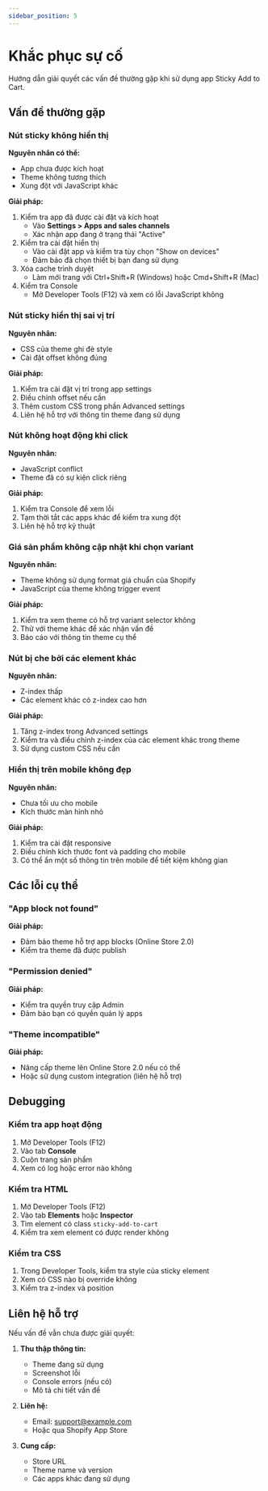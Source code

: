 ```yaml
---
sidebar_position: 5
---
```


# Khắc phục sự cố

Hướng dẫn giải quyết các vấn đề thường gặp khi sử dụng app Sticky Add to Cart.

## Vấn đề thường gặp

### Nút sticky không hiển thị

**Nguyên nhân có thể:**
- App chưa được kích hoạt
- Theme không tương thích
- Xung đột với JavaScript khác

**Giải pháp:**
1. Kiểm tra app đã được cài đặt và kích hoạt
   - Vào **Settings > Apps and sales channels**
   - Xác nhận app đang ở trạng thái "Active"
2. Kiểm tra cài đặt hiển thị
   - Vào cài đặt app và kiểm tra tùy chọn "Show on devices"
   - Đảm bảo đã chọn thiết bị bạn đang sử dụng
3. Xóa cache trình duyệt
   - Làm mới trang với Ctrl+Shift+R (Windows) hoặc Cmd+Shift+R (Mac)
4. Kiểm tra Console
   - Mở Developer Tools (F12) và xem có lỗi JavaScript không

### Nút sticky hiển thị sai vị trí

**Nguyên nhân:**
- CSS của theme ghi đè style
- Cài đặt offset không đúng

**Giải pháp:**
1. Kiểm tra cài đặt vị trí trong app settings
2. Điều chỉnh offset nếu cần
3. Thêm custom CSS trong phần Advanced settings
4. Liên hệ hỗ trợ với thông tin theme đang sử dụng

### Nút không hoạt động khi click

**Nguyên nhân:**
- JavaScript conflict
- Theme đã có sự kiện click riêng

**Giải pháp:**
1. Kiểm tra Console để xem lỗi
2. Tạm thời tắt các apps khác để kiểm tra xung đột
3. Liên hệ hỗ trợ kỹ thuật

### Giá sản phẩm không cập nhật khi chọn variant

**Nguyên nhân:**
- Theme không sử dụng format giá chuẩn của Shopify
- JavaScript của theme không trigger event

**Giải pháp:**
1. Kiểm tra xem theme có hỗ trợ variant selector không
2. Thử với theme khác để xác nhận vấn đề
3. Báo cáo với thông tin theme cụ thể

### Nút bị che bởi các element khác

**Nguyên nhân:**
- Z-index thấp
- Các element khác có z-index cao hơn

**Giải pháp:**
1. Tăng z-index trong Advanced settings
2. Kiểm tra và điều chỉnh z-index của các element khác trong theme
3. Sử dụng custom CSS nếu cần

### Hiển thị trên mobile không đẹp

**Nguyên nhân:**
- Chưa tối ưu cho mobile
- Kích thước màn hình nhỏ

**Giải pháp:**
1. Kiểm tra cài đặt responsive
2. Điều chỉnh kích thước font và padding cho mobile
3. Có thể ẩn một số thông tin trên mobile để tiết kiệm không gian

## Các lỗi cụ thể

### "App block not found"

**Giải pháp:**
- Đảm bảo theme hỗ trợ app blocks (Online Store 2.0)
- Kiểm tra theme đã được publish

### "Permission denied"

**Giải pháp:**
- Kiểm tra quyền truy cập Admin
- Đảm bảo bạn có quyền quản lý apps

### "Theme incompatible"

**Giải pháp:**
- Nâng cấp theme lên Online Store 2.0 nếu có thể
- Hoặc sử dụng custom integration (liên hệ hỗ trợ)

## Debugging

### Kiểm tra app hoạt động

1. Mở Developer Tools (F12)
2. Vào tab **Console**
3. Cuộn trang sản phẩm
4. Xem có log hoặc error nào không

### Kiểm tra HTML

1. Mở Developer Tools (F12)
2. Vào tab **Elements** hoặc **Inspector**
3. Tìm element có class `sticky-add-to-cart`
4. Kiểm tra xem element có được render không

### Kiểm tra CSS

1. Trong Developer Tools, kiểm tra style của sticky element
2. Xem có CSS nào bị override không
3. Kiểm tra z-index và position

## Liên hệ hỗ trợ

Nếu vấn đề vẫn chưa được giải quyết:

1. **Thu thập thông tin:**
   - Theme đang sử dụng
   - Screenshot lỗi
   - Console errors (nếu có)
   - Mô tả chi tiết vấn đề

2. **Liên hệ:**
   - Email: support@example.com
   - Hoặc qua Shopify App Store

3. **Cung cấp:**
   - Store URL
   - Theme name và version
   - Các apps khác đang sử dụng

